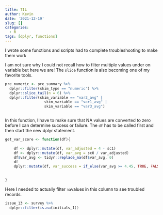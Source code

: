 ```yaml
---
title: TIL
author: Kevin
date: '2021-12-19'
slug: []
categories:
  - R
tags: [dplyr, functions]
---
```


I wrote some functions and scripts had to complete troubleshooting to make them work

I am not sure why I could not recall how to filter multiple values under on variable but here we are! The `slice` function is also becoming one of my favorite tools.

``` r
pre_numeric <- pre_summary %>%
  dplyr::filter(skim_type == "numeric") %>%
  dplyr::slice_tail(n = 6) %>%
  dplyr::filter(skim_variable == "var2_avg" |
                  skim_variable == "var1_avg" |
                  skim_variable == "var3_avg") 
                  
```

In this function, I have to make sure that NA values are converted to zero before I can determine success or failure. The `df` has to be called first and then start the new dplyr statement.

``` r
get_var_score <- function(df){
  
    df <- dplyr::mutate(df, var_adjusted = 4 - sc1) 
    df <- dplyr::mutate(df, var_avg = sc0 / var_adjusted) 
    df$var_avg <- tidyr::replace_na(df$var_avg, 0)
    df 
    dplyr::mutate(df, var_success = if_else(var_avg >= 4.45, TRUE, FALSE))
    
    
}
```

Here I needed to actually filter `na`values in this column to see troubled records.

``` r
issue_13 <- survey %>%
  dplyr::filter(is.na(initials_1)) 
  
```
